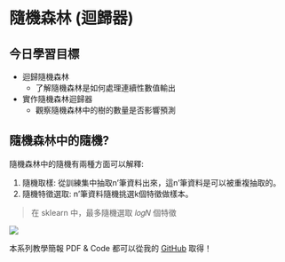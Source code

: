 # 隨機森林 (迴歸器)

## 今日學習目標
- 迴歸隨機森林
    - 了解隨機森林是如何處理連續性數值輸出
- 實作隨機森林迴歸器
    - 觀察隨機森林中的樹的數量是否影響預測

## 隨機森林中的隨機?
隨機森林中的隨機有兩種方面可以解釋:

1. 隨機取樣: 從訓練集中抽取n’筆資料出來，這n’筆資料是可以被重複抽取的。
2. 隨機特徵選取: n’筆資料隨機挑選k個特徵做樣本。

> 在 sklearn 中，最多隨機選取 𝑙𝑜𝑔𝑁 個特徵

![](https://i.imgur.com/6I6GmBN.png)



本系列教學簡報 PDF & Code 都可以從我的 [GitHub](https://github.com/andy6804tw/2020-12th-ironman) 取得！